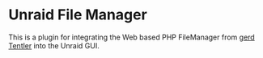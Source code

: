 # Unraid File Manager
This is a plugin for integrating the Web based PHP FileManager from [gerd Tentler](http://www.gerd-tentler.de/tools/filemanager/) into the Unraid GUI.

